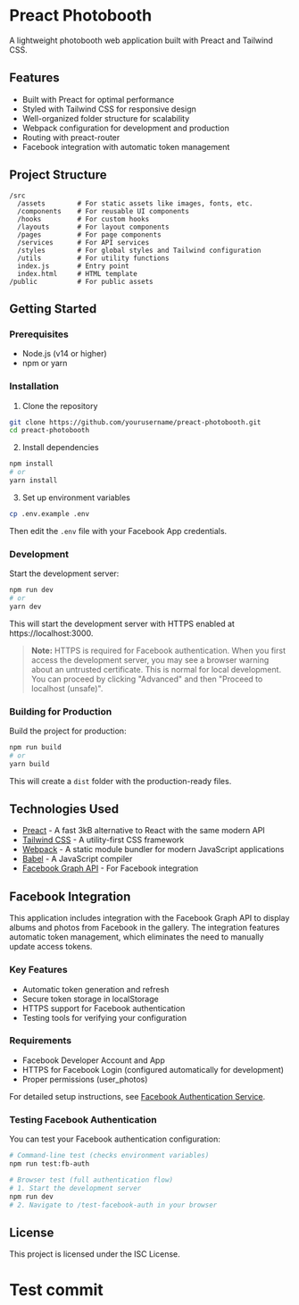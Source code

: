 # Preact Photobooth

A lightweight photobooth web application built with Preact and Tailwind CSS.

## Features

- Built with Preact for optimal performance
- Styled with Tailwind CSS for responsive design
- Well-organized folder structure for scalability
- Webpack configuration for development and production
- Routing with preact-router
- Facebook integration with automatic token management

## Project Structure

```
/src
  /assets        # For static assets like images, fonts, etc.
  /components    # For reusable UI components
  /hooks         # For custom hooks
  /layouts       # For layout components
  /pages         # For page components
  /services      # For API services
  /styles        # For global styles and Tailwind configuration
  /utils         # For utility functions
  index.js       # Entry point
  index.html     # HTML template
/public          # For public assets
```

## Getting Started

### Prerequisites

- Node.js (v14 or higher)
- npm or yarn

### Installation

1. Clone the repository
```bash
git clone https://github.com/yourusername/preact-photobooth.git
cd preact-photobooth
```

2. Install dependencies
```bash
npm install
# or
yarn install
```

3. Set up environment variables
```bash
cp .env.example .env
```
Then edit the `.env` file with your Facebook App credentials.

### Development

Start the development server:
```bash
npm run dev
# or
yarn dev
```

This will start the development server with HTTPS enabled at https://localhost:3000.

> **Note:** HTTPS is required for Facebook authentication. When you first access the development server, you may see a browser warning about an untrusted certificate. This is normal for local development. You can proceed by clicking "Advanced" and then "Proceed to localhost (unsafe)".

### Building for Production

Build the project for production:
```bash
npm run build
# or
yarn build
```

This will create a `dist` folder with the production-ready files.

## Technologies Used

- [Preact](https://preactjs.com/) - A fast 3kB alternative to React with the same modern API
- [Tailwind CSS](https://tailwindcss.com/) - A utility-first CSS framework
- [Webpack](https://webpack.js.org/) - A static module bundler for modern JavaScript applications
- [Babel](https://babeljs.io/) - A JavaScript compiler
- [Facebook Graph API](https://developers.facebook.com/docs/graph-api/) - For Facebook integration

## Facebook Integration

This application includes integration with the Facebook Graph API to display albums and photos from Facebook in the gallery. The integration features automatic token management, which eliminates the need to manually update access tokens.

### Key Features

- Automatic token generation and refresh
- Secure token storage in localStorage
- HTTPS support for Facebook authentication
- Testing tools for verifying your configuration

### Requirements

- Facebook Developer Account and App
- HTTPS for Facebook Login (configured automatically for development)
- Proper permissions (user_photos)

For detailed setup instructions, see [Facebook Authentication Service](src/services/README.md).

### Testing Facebook Authentication

You can test your Facebook authentication configuration:

```bash
# Command-line test (checks environment variables)
npm run test:fb-auth

# Browser test (full authentication flow)
# 1. Start the development server
npm run dev
# 2. Navigate to /test-facebook-auth in your browser
```

## License

This project is licensed under the ISC License.
# Test commit
